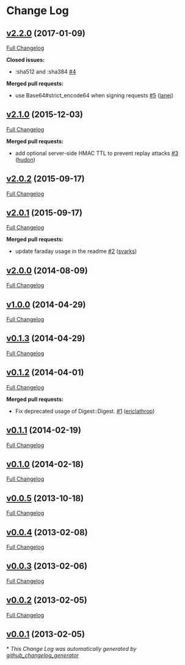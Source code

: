 # Change Log

## [v2.2.0](https://github.com/engineyard/hmac/tree/v2.2.0) (2017-01-09)
[Full Changelog](https://github.com/engineyard/hmac/compare/v2.1.0...v2.2.0)

**Closed issues:**

- :sha512 and :sha384 [\#4](https://github.com/engineyard/hmac/issues/4)

**Merged pull requests:**

- use Base64\#strict\_encode64 when signing requests [\#5](https://github.com/engineyard/hmac/pull/5) ([lanej](https://github.com/lanej))

## [v2.1.0](https://github.com/engineyard/hmac/tree/v2.1.0) (2015-12-03)
[Full Changelog](https://github.com/engineyard/hmac/compare/v2.0.2...v2.1.0)

**Merged pull requests:**

- add optional server-side HMAC TTL to prevent replay attacks [\#3](https://github.com/engineyard/hmac/pull/3) ([hudon](https://github.com/hudon))

## [v2.0.2](https://github.com/engineyard/hmac/tree/v2.0.2) (2015-09-17)
[Full Changelog](https://github.com/engineyard/hmac/compare/v2.0.1...v2.0.2)

## [v2.0.1](https://github.com/engineyard/hmac/tree/v2.0.1) (2015-09-17)
[Full Changelog](https://github.com/engineyard/hmac/compare/v2.0.0...v2.0.1)

**Merged pull requests:**

- update faraday usage in the readme [\#2](https://github.com/engineyard/hmac/pull/2) ([svarks](https://github.com/svarks))

## [v2.0.0](https://github.com/engineyard/hmac/tree/v2.0.0) (2014-08-09)
[Full Changelog](https://github.com/engineyard/hmac/compare/v1.0.0...v2.0.0)

## [v1.0.0](https://github.com/engineyard/hmac/tree/v1.0.0) (2014-04-29)
[Full Changelog](https://github.com/engineyard/hmac/compare/v0.1.3...v1.0.0)

## [v0.1.3](https://github.com/engineyard/hmac/tree/v0.1.3) (2014-04-29)
[Full Changelog](https://github.com/engineyard/hmac/compare/v0.1.2...v0.1.3)

## [v0.1.2](https://github.com/engineyard/hmac/tree/v0.1.2) (2014-04-01)
[Full Changelog](https://github.com/engineyard/hmac/compare/v0.1.1...v0.1.2)

**Merged pull requests:**

- Fix deprecated usage of Digest::Digest. [\#1](https://github.com/engineyard/hmac/pull/1) ([ericlathrop](https://github.com/ericlathrop))

## [v0.1.1](https://github.com/engineyard/hmac/tree/v0.1.1) (2014-02-19)
[Full Changelog](https://github.com/engineyard/hmac/compare/v0.1.0...v0.1.1)

## [v0.1.0](https://github.com/engineyard/hmac/tree/v0.1.0) (2014-02-18)
[Full Changelog](https://github.com/engineyard/hmac/compare/v0.0.5...v0.1.0)

## [v0.0.5](https://github.com/engineyard/hmac/tree/v0.0.5) (2013-10-18)
[Full Changelog](https://github.com/engineyard/hmac/compare/v0.0.4...v0.0.5)

## [v0.0.4](https://github.com/engineyard/hmac/tree/v0.0.4) (2013-02-08)
[Full Changelog](https://github.com/engineyard/hmac/compare/v0.0.3...v0.0.4)

## [v0.0.3](https://github.com/engineyard/hmac/tree/v0.0.3) (2013-02-06)
[Full Changelog](https://github.com/engineyard/hmac/compare/v0.0.2...v0.0.3)

## [v0.0.2](https://github.com/engineyard/hmac/tree/v0.0.2) (2013-02-05)
[Full Changelog](https://github.com/engineyard/hmac/compare/v0.0.1...v0.0.2)

## [v0.0.1](https://github.com/engineyard/hmac/tree/v0.0.1) (2013-02-05)


\* *This Change Log was automatically generated by [github_changelog_generator](https://github.com/skywinder/Github-Changelog-Generator)*